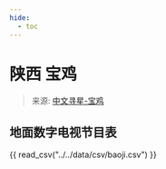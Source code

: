 ```yaml
---
hide:
  - toc
---
```


# 陕西 宝鸡

> 来源: [中文寻星-宝鸡](http://dtmb.saoing.com/baoji.htm)

## 地面数字电视节目表

{{ read_csv("../../data/csv/baoji.csv") }}
